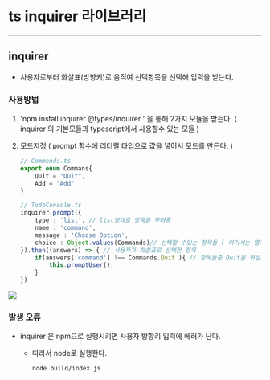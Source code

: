 # ts inquirer 라이브러리

---

>

## inquirer

- 사용자로부터 화살표(방향키)로 움직여 선택항목을 선택해  입력을 받는다. 

### 사용방법

1. 'npm install inquirer @types/inquirer  '  을 통해 2가지 모듈을 받는다. ( inquirer 의 기본모듈과 typescript에서 사용할수 있는 모듈 )

2. 모드지정 ( prompt 함수에 리터럴 타입으로 값을 넣어서 모드를 만든다. )

   ```typescript
   // Commends.ts
   export enum Commans{
       Quit = "Quit",
       Add = "Add"
   }
   
   // TodoConsole.ts
   inquirer.prompt({
       type : 'list', // list형태로 항목을 뿌려줌 
       name : 'command',
       message : 'Choose Option',  
       choice : Object.values(Commands)// 선택할 수있는 항목들 ( 여기서는 열거형 enum 을 사용한다. )
   }).then((answers) => { // 사용자가 화살표로 선택한 항목 
       if(answers['command'] !== Commands.Quit ){ // 항목들중 Quit을 화살표로 선택하면 실행
           this.promptUser();
       }
   })
   ```

<img src="../../../../requirer.png">

### 발생 오류

- inquirer 은 npm으로 실행시키면 사용자 방향키 입력에 에러가 난다.

  - 따라서 node로 실행한다. 

    ```shell
    node build/index.js
    ```

